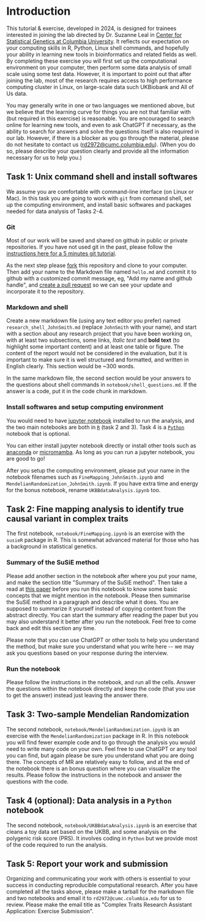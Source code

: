 # Introduction

This tutorial & exercise, developed in 2024, is designed for trainees interested in joining the lab directed by Dr. Suzanne Leal in [Center for Statistical Genetics at Columbia University](https://www.neurology.columbia.edu/research/research-centers-and-programs/center-statistical-genetics#:~:text=We%20are%20a%20group%20of,statistical%20genetics%20and%20genetic%20epidemiology.). It reflects our expectation on your computing skills in R, Python, Linux shell commands, and hopefully your ability in learning new tools in bioinformatics and related fields as well. By completing these exercise you will first set up the computational environment on your computer, then perform some data analysis of small scale using some test data. However, it is important to point out that after joining the lab, most of the research requires access to high performance computing cluster in Linux, on large-scale data such UKBiobank and All of Us data.

You may generally write in one or two languages we mentioned above, but we believe that the learning curve for things you are not that familiar with (but required in this exercise) is reasonable. You are encouraged to search online for learning new tools, and even to ask ChatGPT if necessary, as the ability to search for answers and solve the questions itself is also required in our lab. However, if there is a blocker as you go through the material, please do not hesitate to contact us (rd2972@cumc.columbia.edu). (When you do so, please describe your question clearly and provide all the information necessary for us to help you.)

## Task 1: Unix command shell and install softwares

We assume you are comfortable with command-line interface (on Linux or Mac). In this task you are going to work with `git` from command shell, set up the computing environment, and install basic softwares and packages needed for data analysis of Tasks 2-4.

### Git

Most of our work will be saved and shared on github in public or private repositories. If you have not used git in the past, please follow the [instructions here for a 5 minutes git tutorial](https://wanggroup.org/orientation/5m-git).

As the next step please [fork](https://docs.github.com/en/free-pro-team@latest/github/getting-started-with-github/fork-a-repo) this repository and clone to your computer. Then add your name to the Markdown file named `hello.md` and commit it to github with a customized commit message, eg, "Add my name and github handle", and [create a pull request](https://docs.github.com/en/free-pro-team@latest/github/collaborating-with-issues-and-pull-requests/about-pull-requests) so we can see your update and incorporate it to the repository.

### Markdown and shell

Create a new markdown file (using any text editor you prefer) named `research_shell_JohnSmith.md` (replace `JohnSmith` with your name), and start with a section about any research project that you have been working on, with at least two subsections, some links, *Italic text* and **bold text** (to highlight some important content) and at least one table or figure. The content of the report would not be considered in the evaluation, but it is important to make sure it is well structured and formatted, and written in English clearly. This section would be ~300 words.

In the same markdown file, the second section would be your answers to the questions about shell commands in `notebook/shell_questions.md`. If the answer is a code, put it in the code chunk in markdown.

### Install softwares and setup computing environment

You would need to have [jupyter notebook](https://jupyter.org) installed to run the analysis, and the two main notebooks are both in [`R`](https://www.r-project.org) (task 2 and 3). Task 4 is a [`Python`](https://www.python.org/downloads/) notebook that is optional.

You can either install jupyter notebook directly or install other tools such as [anaconda](https://www.anaconda.com/download) or [micromamba](https://mamba.readthedocs.io/en/latest/installation/micromamba-installation.html). As long as you can run a jupyter notebook, you are good to go!

After you setup the computing environment, please put your name in the notebook filenames such as `FineMapping_JohnSmith.ipynb` and `MendelianRandomization_JohnSmith.ipynb`. If you have extra time and energy for the bonus notebook, rename `UKBBdataAnalysis.ipynb` too. 

## Task 2: Fine mapping analysis to identify true causal variant in complex traits

The first notebook, `notebook/FineMapping.ipynb` is an exercise with the `susieR` package in R. This is somewhat advanced material for those who has a background in statistical genetics.

### Summary of the SuSiE method
Please add another section in the notebook after where you put your name, and make the section title "Summary of the SuSiE method". Then take a read at [this paper](https://academic.oup.com/jrsssb/article/82/5/1273/7056114) before you run this notebook to know some basic concepts that we might mention in the notebook. Please then summarise the SuSiE method in a paragraph and describe what it does. You are supposed to summarize it yourself instead of copying content from the abstract directly. You can start the summary after reading the paper but you may also understand it better after you run the notebook. Feel free to come back and edit this section any time.

Please note that you can use ChatGPT or other tools to help you understand the method, but make sure you understand what you write here -- we may ask you questions based on your response during the interview.

### Run the notebook

Please follow the instructions in the notebook, and run all the cells. Answer the questions within the notebook directly and keep the code (that you use to get the answer) instead just leaving the answer there.


## Task 3: Two-sample Mendelian Randomization

The second notebook, `notebook/MendelianRandomization.ipynb` is an exercise with the `MendelianRandomization` package in R. In this notebook you will find fewer example code and to go through the analysis you would need to write many code on your own. Feel free to use ChatGPT or any tool you can find, but again please be sure you understand what you are doing there. The concepts of MR are relatively easy to follow, and at the end of the notebook there is an bonus question where you can visualize the results. Please follow the instructions in the notebook and answer the questions with the code. 


## Task 4 (optional): Data analysis in a `Python` notebook

The second notebook, `notebook/UKBBdataAnalysis.ipynb` is an exercise that cleans a toy data set based on the UKBB, and some analysis on the polygenic risk score (PRS). It involves coding in `Python` but we provide most of the code required to run the analysis.

## Task 5: Report your work and submission

Organizing and communicating your work with others is essential to your success in conducting reproducible computational research. After you have completed all the tasks above, please make a tarball for the markdown file and two notebooks and email it to `rd2972@cumc.columbia.edu` for us to review. Please make the email title as "Complex Traits Research Assistant Application: Exercise Submission".



